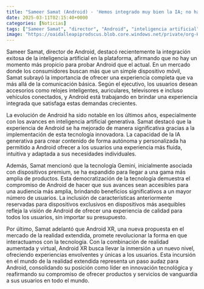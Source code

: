 ```yaml
---
title: "Sameer Samat (Android) - 'Hemos integrado muy bien la IA; no hay un mejor momento para probar Android que ahora”"
date: 2025-03-11T02:15:40+0000
categories: [Noticias]
tags: ["Sameer Samat", "director", "Android", "inteligencia artificial", "experiencia completa", "tecnología Gemini", "Android XR", "realidad extendida."]
image: "https://oaidalleapiprodscus.blob.core.windows.net/private/org-HKmKxpuNw3Y88lm4EBrIPq0n/user-ZwiCXOggLL8ZNNKE2g7rXFmV/img-b5y5BnL5DQy7tNQg6nRtMMHt.png?st=2025-03-11T01%3A15%3A40Z&se=2025-03-11T03%3A15%3A40Z&sp=r&sv=2024-08-04&sr=b&rscd=inline&rsct=image/png&skoid=d505667d-d6c1-4a0a-bac7-5c84a87759f8&sktid=a48cca56-e6da-484e-a814-9c849652bcb3&skt=2025-03-10T23%3A21%3A28Z&ske=2025-03-11T23%3A21%3A28Z&sks=b&skv=2024-08-04&sig=z/0/518FdNHIdgqWvK5fNaHbfQ2ZN2HQCp8b75LsWtk%3D"
---
```


Sameer Samat, director de Android, destacó recientemente la integración exitosa de la inteligencia artificial en la plataforma, afirmando que no hay un momento más propicio para probar Android que el actual. En un mercado donde los consumidores buscan más que un simple dispositivo móvil, Samat subrayó la importancia de ofrecer una experiencia completa que va más allá de la comunicación básica. Según el ejecutivo, los usuarios desean accesorios como relojes inteligentes, auriculares, televisores e incluso vehículos conectados, y Android está trabajando en brindar una experiencia integrada que satisfaga estas demandas crecientes.

La evolución de Android ha sido notable en los últimos años, especialmente con los avances en inteligencia artificial generativa. Samat destacó que la experiencia de Android se ha mejorado de manera significativa gracias a la implementación de esta tecnología innovadora. La capacidad de la IA generativa para crear contenido de forma autónoma y personalizada ha permitido a Android ofrecer a los usuarios una experiencia más fluida, intuitiva y adaptada a sus necesidades individuales.

Además, Samat mencionó que la tecnología Gemini, inicialmente asociada con dispositivos premium, se ha expandido para llegar a una gama más amplia de productos. Esta democratización de la tecnología demuestra el compromiso de Android de hacer que sus avances sean accesibles para una audiencia más amplia, brindando beneficios significativos a un mayor número de usuarios. La inclusión de características anteriormente reservadas para dispositivos exclusivos en dispositivos más asequibles refleja la visión de Android de ofrecer una experiencia de calidad para todos los usuarios, sin importar su presupuesto.

Por último, Samat adelantó que Android XR, una nueva propuesta en el mercado de la realidad extendida, promete revolucionar la forma en que interactuamos con la tecnología. Con la combinación de realidad aumentada y virtual, Android XR busca llevar la inmersión a un nuevo nivel, ofreciendo experiencias envolventes y únicas a los usuarios. Esta incursión en el mundo de la realidad extendida representa un paso audaz para Android, consolidando su posición como líder en innovación tecnológica y reafirmando su compromiso de ofrecer productos y servicios de vanguardia a sus usuarios en todo el mundo.
    